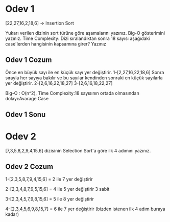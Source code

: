 # Odev 1

[22,27,16,2,18,6] -> Insertion Sort

Yukarı verilen dizinin sort türüne göre aşamalarını yazınız.
Big-O gösterimini yazınız.
Time Complexity: Dizi sıralandıktan sonra 18 sayısı aşağıdaki case'lerden hangisinin kapsamına girer? Yazınız

## Odev 1 Cozum

Önce en büyük sayı ile en küçük sayı yer değiştirir.
1-[2,27,16,22,18,6]
Sonra sırayla her sayıya bakılır ve bu sayılar kendinden sonraki en küçük sayılarla yer değiştirir.
2-[2,6,16,22,18,27]
3-[2,6,16,18,22,27]

Big-O : O(n^2),
Time Complexity:18 sayısının ortada olmasından dolayı:Avarage Case

## Odev 1 Sonu

# Odev 2

[7,3,5,8,2,9,4,15,6] dizisinin Selection Sort'a göre ilk 4 adımını yazınız.

## Odev 2 Cozum

1-[2,3,5,8,7,9,4,15,6] = 2 ile 7 yer değiştirir

2-[2,3,4,8,7,9,5,15,6] = 4 ile 5 yer değiştirir 3 sabit

3-[2,3,4,5,7,9,8,15,6] = 5 ile 8 yer değiştirir 

4-[2,3,4,5,6,9,8,15,7] = 6 ile 7 yer değiştirir (bizden istenen ilk 4 adım buraya kadar)



